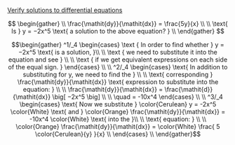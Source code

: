 [Verify solutions to differential equations](https://www.khanacademy.org/math/differential-equations/first-order-differential-equations/differential-equations-intro/e/introduction-to-differential-equations-and-initial-value-problems)

```math

\begin{gather}
   \\
   \frac{\mathit{dy}}{\mathit{dx}} = \frac{5y}{x} \\
   \\
   \text{ Is } y = −2x^5 \text{ a solution to the above equation? }
   \\
\end{gather}

```

```math
\begin{gather}
   ^1/_4 
     \begin{cases}
      \text { In order to find whether } y = −2x^5 \text{ is a solution, }\\
      \\
      \text { we need to substitute it into the equation and see } \\
      \\
      \text { if we get equivalent expressions on each side of the equal sign. }
     \end{cases}
   \\
   \\
   ^2/_4 
     \begin{cases}
      \text{ In addition to substituting for y, we need to find the } \\
      \\
      \text{ corresponding } \frac{\mathit{dy}}{\mathit{dx}} \text{ expression to substitute into the equation: } \\
      \\
      \frac{\mathit{dy}}{\mathit{dx}} = \frac{\mathit{d}}{\mathit{dx}} \big[ −2x^5 \big] \\
      \\
      \quad = -10x^4
     \end{cases}
   \\
   \\
   ^3/_4 
     \begin{cases}
      \text{ Now we substitute } \color{Cerulean} y = -2x^5 \color{White} \text{ and } \color{Orange} \frac{\mathit{dy}}{\mathit{dx}} = -10x^4 \color{White} \text{ into the }\\
      \\
      \text{ equation: } \\
      \\
      \color{Orange} \frac{\mathit{dy}}{\mathit{dx}} = \color{White} \frac{ 5 \color{Cerulean}{y} }{x} \\
     \end{cases}
    \\
\end{gather}
```
